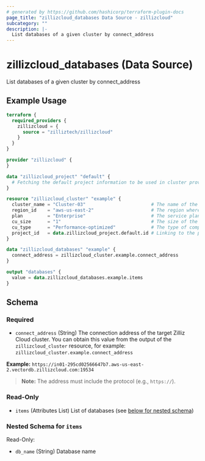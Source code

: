 ```yaml
---
# generated by https://github.com/hashicorp/terraform-plugin-docs
page_title: "zillizcloud_databases Data Source - zillizcloud"
subcategory: ""
description: |-
  List databases of a given cluster by connect_address
---
```


# zillizcloud_databases (Data Source)

List databases of a given cluster by connect_address

## Example Usage

```terraform
terraform {
  required_providers {
    zillizcloud = {
      source = "zilliztech/zillizcloud"
    }
  }
}

provider "zillizcloud" {
}

data "zillizcloud_project" "default" {
  # Fetching the default project information to be used in cluster provisioning
}

resource "zillizcloud_cluster" "example" {
  cluster_name = "Cluster-03"                        # The name of the cluster
  region_id    = "aws-us-east-2"                     # The region where the cluster will be deployed
  plan         = "Enterprise"                        # The service plan for the cluster
  cu_size      = "1"                                 # The size of the compute unit
  cu_type      = "Performance-optimized"             # The type of compute unit, optimized for performance
  project_id   = data.zillizcloud_project.default.id # Linking to the project ID fetched earlier
}

data "zillizcloud_databases" "example" {
  connect_address = zillizcloud_cluster.example.connect_address
}

output "databases" {
  value = data.zillizcloud_databases.example.items
}
```

<!-- schema generated by tfplugindocs -->
## Schema

### Required

- `connect_address` (String) The connection address of the target Zilliz Cloud cluster.
You can obtain this value from the output of the `zillizcloud_cluster` resource, for example:
`zillizcloud_cluster.example.connect_address`

**Example:**
`https://in01-295cd02566647b7.aws-us-east-2.vectordb.zillizcloud.com:19534`

> **Note:** The address must include the protocol (e.g., `https://`).

### Read-Only

- `items` (Attributes List) List of databases (see [below for nested schema](#nestedatt--items))

<a id="nestedatt--items"></a>
### Nested Schema for `items`

Read-Only:

- `db_name` (String) Database name
